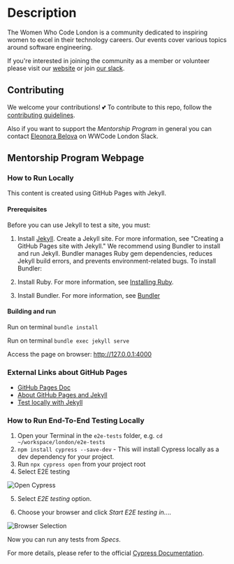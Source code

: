 
# Description

The Women Who Code London is a community dedicated to inspiring women to excel in their technology careers. Our events cover various topics around software engineering.

If you're interested in joining the community as a member or volunteer please visit our [website](https://www.womenwhocode.com/london) or join [our slack](https://bit.ly/wwcodelondonslack).

## Contributing

We welcome your contributions! 💕 To contribute to this repo, follow the [contributing guidelines](CONTRIBUTING.md). 

Also if you want to support the *Mentorship Program* in general you can contact [Eleonora Belova](https://wwcodelondon.slack.com/archives/D03SM0VR5V1) on WWCode London Slack.

## Mentorship Program Webpage

### How to Run Locally

This content is created using GitHub Pages with Jekyll. 

#### Prerequisites
Before you can use Jekyll to test a site, you must:

1. Install [Jekyll](https://jekyllrb.com/docs/installation/).
Create a Jekyll site. For more information, see "Creating a GitHub Pages site with Jekyll."
We recommend using Bundler to install and run Jekyll. Bundler manages Ruby gem dependencies, reduces Jekyll build errors, and prevents environment-related bugs. To install Bundler:

2. Install Ruby. For more information, see [Installing Ruby](https://www.ruby-lang.org/en/documentation/installation/).
   
3. Install Bundler. For more information, see [Bundler](https://bundler.io/)

#### Building and run

Run on terminal `bundle install`

Run on terminal `bundle exec jekyll serve`

Access the page on browser: http://127.0.0.1:4000


### External Links about GitHub Pages

* [GitHub Pages Doc](https://docs.github.com/en/pages) 
* [About GitHub Pages and Jekyll](https://docs.github.com/en/pages/setting-up-a-github-pages-site-with-jekyll/about-github-pages-and-jekyll)
* [Test locally with Jekyll](https://docs.github.com/en/pages/setting-up-a-github-pages-site-with-jekyll/testing-your-github-pages-site-locally-with-jekyll)


### How to Run End-To-End Testing Locally

1. Open your Terminal in the `e2e-tests` folder, e.g. `cd ~/workspace/london/e2e-tests`
2. `npm install cypress --save-dev` - This will install Cypress locally as a dev dependency for your project.
3. Run `npx cypress open` from your project root
4. Select E2E testing

![Open Cypress](https://i.ibb.co/4VNPFjf/welcome-cypress.png)

5. Select *E2E testing* option.

6. Choose your browser and click *Start E2E testing in..*..

![Browser Selection](https://i.ibb.co/kQxJpmJ/browser-selection.png)

Now you can run any tests from *Specs*.

For more details, please refer to the official [Cypress Documentation](https://docs.cypress.io/guides/overview/why-cypress).